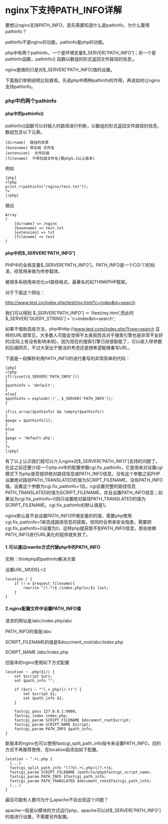 nginx下支持PATH_INFO详解
========================

要想让nginx支持PATH\_INFO，首先需要知道什么是pathinfo，为什么要用pathinfo？

pathinfo不是nginx的功能，pathinfo是php的功能。

php中有两个pathinfo，一个是环境变量$_SERVER['PATH_INFO']；另一个是pathinfo函数，pathinfo() 函数以数组的形式返回文件路径的信息;。

nginx能做的只是对$_SERVER['PATH_INFO]值的设置。

下面我们举例说明比较直观。先说php中两种pathinfo的作用，再说如何让nginx支持pathinfo。

### php中的两个pathinfo

#### php中的pathinfo()

pathinfo()函数可以对输入的路径进行判断，以数组的形式返回文件路径的信息，数组包含以下元素。

    [dirname]  路径的目录
    [basename] 带后缀 文件名
    [extension]  文件后缀
    [filename]  不带后缀文件名(需php5.2以上版本)

例如

    [php]
    <?php
    print_r(pathinfo("/nginx/test.txt"));
    ?>
    [/php]

输出

    Array
    (
        [dirname] => /nginx
        [basename] => test.txt
        [extension] => txt
        [filename] => test
    )

#### php中的$\_SERVER['PATH\_INFO']

PHP中的全局变量$_SERVER['PATH_INFO']，PATH_INFO是一个CGI 1.1的标准，经常用来做为传参载体。

被很多系统用来优化url路径格式，最著名的如THINKPHP框架。

对于下面这个网址：

http://www.test.cn/index.php/test/my.html?c=index&m=search

我们可以得到 $_SERVER['PATH_INFO'] ＝ ‘/test/my.html’,而此时 $_SERVER['QUERY_STRING'] = 'c=index&m=search';

如果不借助高级方法，php中http://www.test.com/index.php?type=search 这样的URL很常见，大多数人可能会觉得不太美观而且对于搜索引擎也是非常不友好的(实际上有没有影响未知)，因为现在的搜索引擎已经很智能了，可以收入带参数的后缀网页，不过大家出于整洁的考虑还是想希望能够重写URL，

下面是一段解析利用PATH\_INFO的进行重写的非常简单的代码：

    [php]
    <?php
    if(!isset($_SERVER['PATH_INFO']))
    {
    $pathinfo = 'default';
    }
    else{
    $pathinfo = explode('/', $_SERVER['PATH_INFO']);
    }

    if(is_array($pathinfo) && !empty($pathinfo))
    {
    $page = $pathinfo[1];
    }
    else
    {
    $page = 'default.php';
    }
    ?>
    [/php]

有了以上认识我们就可以介入nginx对$_SERVER['PATH_INFO']支持的问题了。在这之前还要介绍一个php.ini中的配置参数cgi.fix_pathinfo，它是用来对设置cgi模式下为php是否提供绝对路径信息或PATH_INFO信息。没有这个参数之前PHP设置绝对路径PATH_TRANSLATED的值为SCRIPT_FILENAME，没有PATH_INFO值。设置这个参数为cgi.fix_pathinfo=1后，cgi设置完整的路径信息PATH_TRANSLATED的值为SCRIPT_FILENAME，并且设置PATH_INFO信息；如果设为cgi.fix_pathinfo=0则只设置绝对路径PATH_TRANSLATED的值为SCRIPT_FILENAME。cgi.fix_pathinfo的默认值是1。

nginx默认是不会设置PATH_INFO环境变量的的值，需要php使用cgi.fix_pathinfo=1来完成路径信息的获取，但同时会带来安全隐患，需要把cgi.fix_pathinfo=0设置为0，这样php就获取不到PATH_INFO信息，那些依赖PATH_INFO进行URL美化的程序就失效了。

#### 1.可以通过rewrite方式代替php中的PATH_INFO

实例：thinkphp的pathinfo解决方案

设置URL_MODEL=2

    location / {
        if (!-e $request_filename){
            rewrite ^/(.*)$ /index.php?s=/$1 last;
        }
    }

#### 2.nginx配置文件中设置PATH_INFO值

请求的网址是/abc/index.php/abc

PATH_INFO的值是/abc

SCRIPT_FILENAME的值是$doucment_root/abc/index.php

SCRIPT_NAME /abc/index.php

旧版本的nginx使用如下方式配置

    location ~ .php($|/) {
        set $script $uri;
        set $path_info "";

        if ($uri ~ "^(.+.php)(/.+)") {
            set $script $1;
            set $path_info $2;
        }

        fastcgi_pass 127.0.0.1:9000;
        fastcgi_index index.php;
        fastcgi_param SCRIPT_FILENAME $document_root$script;
        fastcgi_param SCRIPT_NAME $script;
        fastcgi_param PATH_INFO $path_info;
    }

新版本的nginx也可以使用fastcgi_split_path_info指令来设置PATH_INFO，旧的方式不再推荐使用，在location段添加如下配置。

    location ~ ^.+\.php {
      (...)
      fastcgi_split_path_info ^((?U).+\.php)(/?.+)$;
      fastcgi_param SCRIPT_FILENAME /path/to/php$fastcgi_script_name;
      fastcgi_param PATH_INFO $fastcgi_path_info;
      fastcgi_param PATH_TRANSLATED $document_root$fastcgi_path_info;
      (...)
    }
 
最后可能有人要问为什么apache不会出现这个问题？

apache一般是以模块的方式运行php，apache可以对$_SERVER['PATH_INFO']的值进行设置，不需要另外配置。
